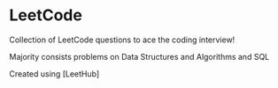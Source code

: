 # LeetCode
Collection of LeetCode questions to ace the coding interview!

Majority consists problems on Data Structures and Algorithms and SQL

Created using [LeetHub]
